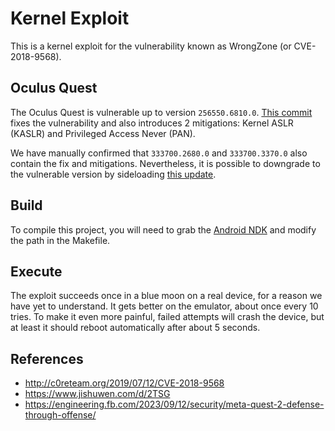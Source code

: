 # Kernel Exploit

This is a kernel exploit for the vulnerability known as WrongZone (or CVE-2018-9568).

## Oculus Quest

The Oculus Quest is vulnerable up to version `256550.6810.0`. [This commit](https://github.com/facebookincubator/oculus-linux-kernel/commit/589280fc40ddbcc2287024c8b672568a0fdd68e7#diff-56c7c22bc6dcdc2c4ff303ab61738ff2R1526) fixes the vulnerability and also introduces 2 mitigations: Kernel ASLR (KASLR) and Privileged Access Never (PAN).

We have manually confirmed that `333700.2680.0` and `333700.3370.0` also contain the fix and mitigations. Nevertheless, it is possible to downgrade to the vulnerable version by sideloading [this update](https://github.com/QuestEscape/updates/releases/download/3337000026800000/3337000026800000_3337000026800000.zip).

## Build

To compile this project, you will need to grab the [Android NDK](https://developer.android.com/ndk/downloads) and modify the path in the Makefile.

## Execute

The exploit succeeds once in a blue moon on a real device, for a reason we have yet to understand. It gets better on the emulator, about once every 10 tries. To make it even more painful, failed attempts will crash the device, but at least it should reboot automatically after about 5 seconds.

## References

- http://c0reteam.org/2019/07/12/CVE-2018-9568
- https://www.jishuwen.com/d/2TSG
- https://engineering.fb.com/2023/09/12/security/meta-quest-2-defense-through-offense/
